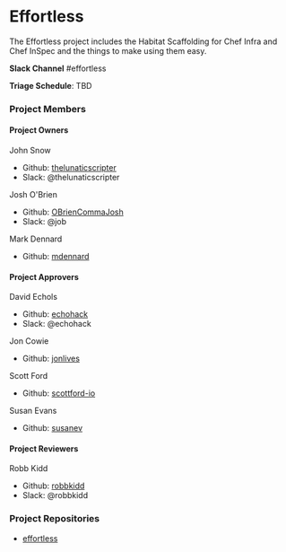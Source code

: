 # Effortless

The Effortless project includes the Habitat Scaffolding for Chef Infra and Chef InSpec and the things to make using them easy.

**Slack Channel** #effortless

**Triage Schedule**: TBD

### Project Members

#### Project Owners

John Snow
  - Github: [thelunaticscripter](https://github.com/thelunaticscripter)
  - Slack: @thelunaticscripter

Josh O'Brien
  - Github: [OBrienCommaJosh](https://github.com/OBrienCommaJosh)
  - Slack: @job

Mark Dennard
  - Github: [mdennard](https://github.com/mdennard)

#### Project Approvers

David Echols
  - Github: [echohack](https://github.com/echohack)
  - Slack: @echohack

Jon Cowie
  - Github: [jonlives](https://github.com/jonlives)

Scott Ford
  - Github: [scottford-io](https://github.com/scottford-io)

Susan Evans
  - Github: [susanev](https://github.com/susanev)

#### Project Reviewers

Robb Kidd
  - Github: [robbkidd](https://github.com/robbkidd)
  - Slack: @robbkidd

### Project Repositories

- [effortless](https://github.com/chef/effortless)
